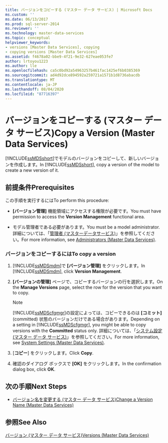 ```yaml
---
title: バージョンをコピーする (マスター データ サービス) | Microsoft Docs
ms.custom: ''
ms.date: 06/13/2017
ms.prod: sql-server-2014
ms.reviewer: ''
ms.technology: master-data-services
ms.topic: conceptual
helpviewer_keywords:
- versions [Master Data Services], copying
- copying versions [Master Data Services]
ms.assetid: f4678a02-bbe9-4f21-9e32-627eae053fe7
author: lrtoyou1223
ms.author: lle
ms.openlocfilehash: ca5c0bd92a54963257b461fac1425ef6b0385369
ms.sourcegitcommit: ad4d92dce894592a259721a1571b1d8736abacdb
ms.translationtype: MT
ms.contentlocale: ja-JP
ms.lasthandoff: 08/04/2020
ms.locfileid: "87716397"
---
```

# <a name="copy-a-version-master-data-services"></a><span data-ttu-id="b94db-102">バージョンをコピーする (マスター データ サービス)</span><span class="sxs-lookup"><span data-stu-id="b94db-102">Copy a Version (Master Data Services)</span></span>
  <span data-ttu-id="b94db-103">[!INCLUDE[ssMDSshort](../includes/ssmdsshort-md.md)]でモデルのバージョンをコピーして、新しいバージョンを作成します。</span><span class="sxs-lookup"><span data-stu-id="b94db-103">In [!INCLUDE[ssMDSshort](../includes/ssmdsshort-md.md)], copy a version of the model to create a new version of it.</span></span>  
  
## <a name="prerequisites"></a><span data-ttu-id="b94db-104">前提条件</span><span class="sxs-lookup"><span data-stu-id="b94db-104">Prerequisites</span></span>  
 <span data-ttu-id="b94db-105">この手順を実行するには</span><span class="sxs-lookup"><span data-stu-id="b94db-105">To perform this procedure:</span></span>  
  
-   <span data-ttu-id="b94db-106">**[バージョン管理]** 機能領域にアクセスする権限が必要です。</span><span class="sxs-lookup"><span data-stu-id="b94db-106">You must have permission to access the **Version Management** functional area.</span></span>  
  
-   <span data-ttu-id="b94db-107">モデル管理者である必要があります。</span><span class="sxs-lookup"><span data-stu-id="b94db-107">You must be a model administrator.</span></span> <span data-ttu-id="b94db-108">詳細については、「[管理者 &#40;マスターデータサービス&#41;](administrators-master-data-services.md)」を参照してください。</span><span class="sxs-lookup"><span data-stu-id="b94db-108">For more information, see [Administrators &#40;Master Data Services&#41;](administrators-master-data-services.md).</span></span>  
  
### <a name="to-copy-a-version"></a><span data-ttu-id="b94db-109">バージョンをコピーするには</span><span class="sxs-lookup"><span data-stu-id="b94db-109">To copy a version</span></span>  
  
1.  <span data-ttu-id="b94db-110">[!INCLUDE[ssMDSmdm](../includes/ssmdsmdm-md.md)]で **[バージョン管理]** をクリックします。</span><span class="sxs-lookup"><span data-stu-id="b94db-110">In [!INCLUDE[ssMDSmdm](../includes/ssmdsmdm-md.md)], click **Version Management**.</span></span>  
  
2.  <span data-ttu-id="b94db-111">**[バージョンの管理]** ページで、コピーするバージョンの行を選択します。</span><span class="sxs-lookup"><span data-stu-id="b94db-111">On the **Manage Versions** page, select the row for the version that you want to copy.</span></span>  
  
    > [!NOTE]  
    >  <span data-ttu-id="b94db-112">[!INCLUDE[ssMDScfgmgr](../includes/ssmdscfgmgr-md.md)]の設定によっては、コピーできるのは **[コミット]** (committed) 状態のバージョンだけである場合があります。</span><span class="sxs-lookup"><span data-stu-id="b94db-112">Depending on a setting in [!INCLUDE[ssMDScfgmgr](../includes/ssmdscfgmgr-md.md)], you might be able to copy versions with the **Committed** status only.</span></span> <span data-ttu-id="b94db-113">詳細については、「[システム設定 &#40;マスター データ サービス&#41;](../../2014/master-data-services/system-settings-master-data-services.md)」を参照してください。</span><span class="sxs-lookup"><span data-stu-id="b94db-113">For more information, see [System Settings &#40;Master Data Services&#41;](../../2014/master-data-services/system-settings-master-data-services.md).</span></span>  
  
3.  <span data-ttu-id="b94db-114">[**コピー**] をクリックします。</span><span class="sxs-lookup"><span data-stu-id="b94db-114">Click **Copy**.</span></span>  
  
4.  <span data-ttu-id="b94db-115">確認のダイアログ ボックスで **[OK]** をクリックします。</span><span class="sxs-lookup"><span data-stu-id="b94db-115">In the confirmation dialog box, click **OK**.</span></span>  
  
## <a name="next-steps"></a><span data-ttu-id="b94db-116">次の手順</span><span class="sxs-lookup"><span data-stu-id="b94db-116">Next Steps</span></span>  
  
-   [<span data-ttu-id="b94db-117">バージョン名を変更する (マスター データ サービス)</span><span class="sxs-lookup"><span data-stu-id="b94db-117">Change a Version Name &#40;Master Data Services&#41;</span></span>](../../2014/master-data-services/change-a-version-name-master-data-services.md)  
  
## <a name="see-also"></a><span data-ttu-id="b94db-118">参照</span><span class="sxs-lookup"><span data-stu-id="b94db-118">See Also</span></span>  
 [<span data-ttu-id="b94db-119">バージョン (マスター データ サービス)</span><span class="sxs-lookup"><span data-stu-id="b94db-119">Versions &#40;Master Data Services&#41;</span></span>](../../2014/master-data-services/versions-master-data-services.md)  
  
  
